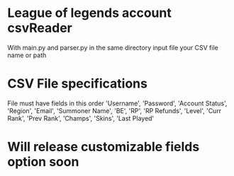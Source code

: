 # League of legends account csvReader
With main.py and parser.py in the same directory input file your CSV file name or path

# CSV File specifications
File must have fields in this order
'Username', 'Password', 'Account Status', 'Region', 
'Email', 'Summoner Name', 'BE', 'RP', 'RP Refunds',
'Level', 'Curr Rank', 'Prev Rank', 'Champs', 'Skins', 
'Last Played'

# Will release customizable fields option soon

